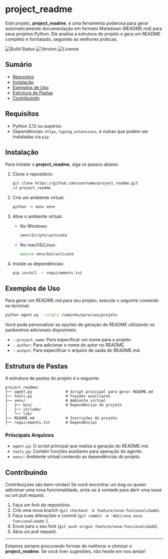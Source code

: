 # project_readme

Este projeto, **project_readme**, é uma ferramenta poderosa para gerar automaticamente documentação em formato Markdown (README.md) para seus projetos Python. Ele analisa a estrutura do projeto e gera um README completo e formatado, seguindo as melhores práticas.

![Build Status](https://img.shields.io/badge/build-passing-brightgreen) ![Version](https://img.shields.io/badge/version-1.0.0-blue) ![License](https://img.shields.io/badge/license-MIT-yellow)

## Sumário

- [Requisitos](#requisitos)
- [Instalação](#instalação)
- [Exemplos de Uso](#exemplos-de-uso)
- [Estrutura de Pastas](#estrutura-de-pastas)
- [Contribuindo](#contribuindo)

## Requisitos

- Python 3.12 ou superior.
- Dependências: `httpx`, `typing_extensions`, e outras que podem ser instaladas via `pip`.

## Instalação

Para instalar o **project_readme**, siga os passos abaixo:

1. Clone o repositório:
   ```bash
   git clone https://github.com/username/project_readme.git
   cd project_readme
   ```

2. Crie um ambiente virtual:
   ```bash
   python -m venv venv
   ```

3. Ative o ambiente virtual:
   - No Windows:
     ```bash
     venv\Scripts\activate
     ```
   - No macOS/Linux:
     ```bash
     source venv/bin/activate
     ```

4. Instale as dependências:
   ```bash
   pip install -r requirements.txt
   ```

## Exemplos de Uso

Para gerar um README.md para seu projeto, execute o seguinte comando no terminal:

```bash
python agent.py --single /caminho/para/seu/projeto
```

Você pode personalizar as opções de geração de README utilizando os parâmetros adicionais disponíveis:

- `--project_name`: Para especificar um nome para o projeto.
- `--author`: Para adicionar o nome do autor no README.
- `--output`: Para especificar o arquivo de saída do README.md.

## Estrutura de Pastas

A estrutura de pastas do projeto é a seguinte:

```
project_readme/
├── agent.py               # Script principal para gerar README.md
├── tools.py               # Funções auxiliares
├── venv/                  # Ambiente virtual
│   ├── bin/               # Dependências do projeto
│   ├── include/
│   └── lib/
├── README.md              # Instruções do projeto
├── requirements.txt       # Dependências

```

### Principais Arquivos

- `agent.py`: O script principal que realiza a geração do README.md.
- `tools.py`: Contém funções auxiliares para operação do agente.
- `venv/`: Ambiente virtual contendo as dependências do projeto.

## Contribuindo

Contribuições são bem-vindas! Se você encontrar um bug ou quiser adicionar uma nova funcionalidade, sinta-se à vontade para abrir uma issue ou um pull request.

1. Faça um fork do repositório.
2. Crie uma nova branch (`git checkout -b feature/nova-funcionalidade`).
3. Faça suas alterações e commit (`git commit -m 'Adiciona nova funcionalidade'`).
4. Envie para o seu fork (`git push origin feature/nova-funcionalidade`).
5. Abra um pull request.

---

Estamos sempre procurando formas de melhorar e otimizar o **project_readme**. Se você tiver sugestões, não hesite em nos avisar!